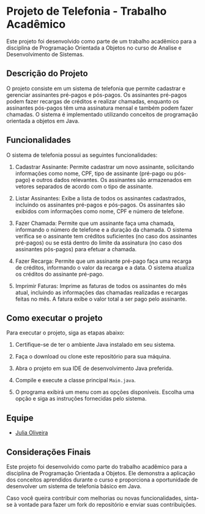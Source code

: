 # Projeto de Telefonia - Trabalho Acadêmico

Este projeto foi desenvolvido como parte de um trabalho acadêmico para a disciplina de Programação Orientada a Objetos no curso de Analise e Desenvolvimento de Sistemas.

## Descrição do Projeto

O projeto consiste em um sistema de telefonia que permite cadastrar e gerenciar assinantes pré-pagos e pós-pagos. Os assinantes pré-pagos podem fazer recargas de créditos e realizar chamadas, enquanto os assinantes pós-pagos têm uma assinatura mensal e também podem fazer chamadas. O sistema é implementado utilizando conceitos de programação orientada a objetos em Java.

## Funcionalidades

O sistema de telefonia possui as seguintes funcionalidades:

1. Cadastrar Assinante: Permite cadastrar um novo assinante, solicitando informações como nome, CPF, tipo de assinante (pré-pago ou pós-pago) e outros dados relevantes. Os assinantes são armazenados em vetores separados de acordo com o tipo de assinante.

2. Listar Assinantes: Exibe a lista de todos os assinantes cadastrados, incluindo os assinantes pré-pagos e pós-pagos. Os assinantes são exibidos com informações como nome, CPF e número de telefone.

3. Fazer Chamada: Permite que um assinante faça uma chamada, informando o número de telefone e a duração da chamada. O sistema verifica se o assinante tem créditos suficientes (no caso dos assinantes pré-pagos) ou se está dentro do limite da assinatura (no caso dos assinantes pós-pagos) para efetuar a chamada.

4. Fazer Recarga: Permite que um assinante pré-pago faça uma recarga de créditos, informando o valor da recarga e a data. O sistema atualiza os créditos do assinante pré-pago.

5. Imprimir Faturas: Imprime as faturas de todos os assinantes do mês atual, incluindo as informações das chamadas realizadas e recargas feitas no mês. A fatura exibe o valor total a ser pago pelo assinante.

## Como executar o projeto

Para executar o projeto, siga as etapas abaixo:

1. Certifique-se de ter o ambiente Java instalado em seu sistema.

2. Faça o download ou clone este repositório para sua máquina.

3. Abra o projeto em sua IDE de desenvolvimento Java preferida.

4. Compile e execute a classe principal `Main.java`.

5. O programa exibirá um menu com as opções disponíveis. Escolha uma opção e siga as instruções fornecidas pelo sistema.

## Equipe
- [Julia Oliveira](https://github.com/JuliaOliveiraa)

## Considerações Finais

Este projeto foi desenvolvido como parte do trabalho acadêmico para a disciplina de Programação Orientada a Objetos. Ele demonstra a aplicação dos conceitos aprendidos durante o curso e proporciona a oportunidade de desenvolver um sistema de telefonia básico em Java.

Caso você queira contribuir com melhorias ou novas funcionalidades, sinta-se à vontade para fazer um fork do repositório e enviar suas contribuições.
